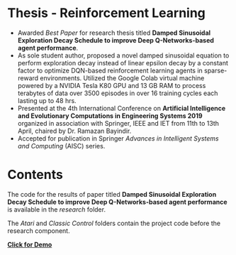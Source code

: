 #  Thesis - Reinforcement Learning

- Awarded *Best Paper* for research thesis titled **Damped Sinusoidal Exploration Decay Schedule to improve Deep Q-Networks-based agent performance**.
- As sole student author, proposed a novel damped sinusoidal equation to perform exploration decay instead of linear epsilon decay by a constant factor to optimize DQN-based reinforcement learning agents in sparse-reward environments. Utilized the Google Colab virtual machine powered by a NVIDIA Tesla K80 GPU and 13 GB RAM to process terabytes of data over 3500 episodes in over 16 training cycles each lasting up to 48 hrs.
- Presented at the 4th International Conference on **Artificial Intelligence and Evolutionary Computations in Engineering Systems 2019** organized in association with Springer, IEEE and IET from 11th to 13th April, chaired by Dr. Ramazan Bayindir.
- Accepted for publication in Springer *Advances in Intelligent Systems and Computing* (AISC) series.

# Contents

The code for the results of paper titled **Damped Sinusoidal Exploration Decay Schedule to improve Deep Q-Networks-based agent performance** is available in the *research* folder.

The *Atari* and *Classic Control* folders contain the project code before the research component.

[**Click for Demo**](https://hridayns.github.io/demos/RL-Demo) 

